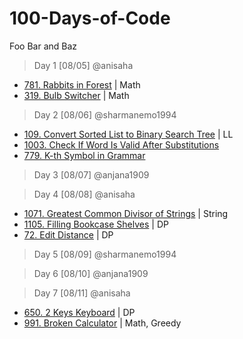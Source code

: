 # 100-Days-of-Code

Foo Bar and Baz 

> Day 1 [08/05] @anisaha 

- [781. Rabbits in Forest](https://leetcode.com/problems/rabbits-in-forest/description/) | Math
- [319. Bulb Switcher](https://leetcode.com/problems/bulb-switcher/description/) | Math

> Day 2 [08/06] @sharmanemo1994
- [109. Convert Sorted List to Binary Search Tree](https://leetcode.com/problems/intersection-of-two-linked-lists/) | LL
- [1003. Check If Word Is Valid After Substitutions](https://leetcode.com/problems/check-if-word-is-valid-after-substitutions/)
- [779. K-th Symbol in Grammar](https://leetcode.com/problems/k-th-symbol-in-grammar/)

> Day 3 [08/07] @anjana1909

> Day 4 [08/08] @anisaha

- [1071. Greatest Common Divisor of Strings](https://leetcode.com/problems/greatest-common-divisor-of-strings/description/) | String
- [1105. Filling Bookcase Shelves](https://leetcode.com/problems/filling-bookcase-shelves/description/) | DP
- [72. Edit Distance](https://leetcode.com/problems/edit-distance/description/) | DP

> Day 5 [08/09] @sharmanemo1994

> Day 6 [08/10] @anjana1909

> Day 7 [08/11] @anisaha

- [650. 2 Keys Keyboard](https://leetcode.com/problems/2-keys-keyboard/description/) | DP
- [991. Broken Calculator](https://leetcode.com/problems/broken-calculator/description/) | Math, Greedy


